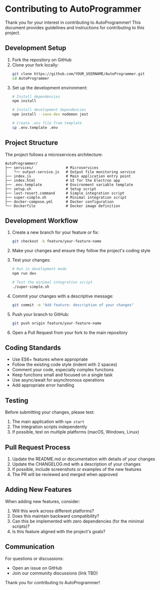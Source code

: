 # Contributing to AutoProgrammer

Thank you for your interest in contributing to AutoProgrammer! This document provides guidelines and instructions for contributing to this project.

## Development Setup

1. Fork the repository on GitHub
2. Clone your fork locally:
   ```bash
   git clone https://github.com/YOUR_USERNAME/AutoProgrammer.git
   cd AutoProgrammer
   ```
3. Set up the development environment:
   ```bash
   # Install dependencies
   npm install
   
   # Install development dependencies
   npm install --save-dev nodemon jest
   
   # Create .env file from template
   cp .env.template .env
   ```

## Project Structure

The project follows a microservices architecture:

```
AutoProgrammer/
├── services/               # Microservices
│   └── output-service.js   # Output file monitoring service
├── index.js                # Main application entry point
├── index.html              # UI for the Electron app
├── .env.template           # Environment variable template
├── setup.sh                # Setup script
├── last-resort.command     # Simple integration script
├── super-simple.sh         # Minimal integration script
├── docker-compose.yml      # Docker configuration
└── Dockerfile              # Docker image definition
```

## Development Workflow

1. Create a new branch for your feature or fix:
   ```bash
   git checkout -b feature/your-feature-name
   ```

2. Make your changes and ensure they follow the project's coding style

3. Test your changes:
   ```bash
   # Run in development mode
   npm run dev
   
   # Test the minimal integration script
   ./super-simple.sh
   ```

4. Commit your changes with a descriptive message:
   ```bash
   git commit -m "Add feature: description of your changes"
   ```

5. Push your branch to GitHub:
   ```bash
   git push origin feature/your-feature-name
   ```

6. Open a Pull Request from your fork to the main repository

## Coding Standards

- Use ES6+ features where appropriate
- Follow the existing code style (indent with 2 spaces)
- Comment your code, especially complex functions
- Keep functions small and focused on a single task
- Use async/await for asynchronous operations
- Add appropriate error handling

## Testing

Before submitting your changes, please test:

1. The main application with `npm start`
2. The integration scripts independently
3. If possible, test on multiple platforms (macOS, Windows, Linux)

## Pull Request Process

1. Update the README.md or documentation with details of your changes
2. Update the CHANGELOG.md with a description of your changes
3. If possible, include screenshots or examples of the new features
4. The PR will be reviewed and merged when approved

## Adding New Features

When adding new features, consider:

1. Will this work across different platforms?
2. Does this maintain backward compatibility?
3. Can this be implemented with zero dependencies (for the minimal scripts)?
4. Is this feature aligned with the project's goals?

## Communication

For questions or discussions:

- Open an issue on GitHub
- Join our community discussions (link TBD)

Thank you for contributing to AutoProgrammer! 